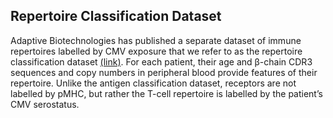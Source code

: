 ## Repertoire Classification Dataset

Adaptive Biotechnologies has published a separate dataset of immune repertoires labelled by CMV exposure that we refer to as the
repertoire classification dataset [(link)](https://clients.adaptivebiotech.com/pub/emerson-2017-natgen). For each patient, their
age and β-chain CDR3 sequences and copy numbers in peripheral blood provide features of their repertoire. Unlike the antigen
classification dataset, receptors are not labelled by pMHC, but rather the T-cell repertoire is labelled by the patient’s CMV
serostatus. 


